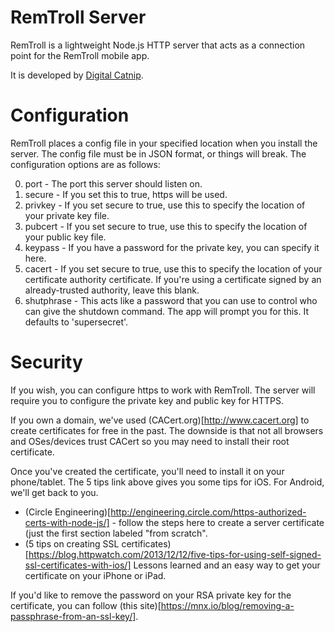 # RemTroll Server
RemTroll is a lightweight Node.js HTTP server that acts as a connection point
for the RemTroll mobile app.

It is developed by [Digital Catnip](http://www.catnip.io).

# Configuration
RemTroll places a config file in your specified location when you install the
server.  The config file must be in JSON format, or things will break. The
configuration options are as follows:

0. port - The port this server should listen on.
0. secure - If you set this to true, https will be used.
0. privkey - If you set secure to true, use this to specify the location of your private key file.
0. pubcert - If you set secure to true, use this to specify the location of your public key file.
0. keypass - If you have a password for the private key, you can specify it here.
0. cacert - If you set secure to true, use this to specify the location of your certificate authority certificate.  If you're using a certificate signed by an already-trusted authority, leave this blank.
0. shutphrase - This acts like a password that you can use to control who can give the shutdown command.  The app will prompt you for this.  It defaults to 'supersecret'.

# Security
If you wish, you can configure https to work with RemTroll.  The server will
require you to configure the private key and public key for HTTPS.

If you own a domain, we've used (CACert.org)[http://www.cacert.org] to create
certificates for free in the past.  The downside is that not all browsers and
OSes/devices trust CACert so you may need to install their root certificate.

Once you've created the certificate, you'll need to install it on your
phone/tablet.  The 5 tips link above gives you some tips for iOS.  For Android,
we'll get back to you.

* (Circle Engineering)[http://engineering.circle.com/https-authorized-certs-with-node-js/] -
follow the steps here to create a server certificate (just the first section labeled "from scratch".
* (5 tips on creating SSL certificates)[https://blog.httpwatch.com/2013/12/12/five-tips-for-using-self-signed-ssl-certificates-with-ios/]
Lessons learned and an easy way to get your certificate on your iPhone or iPad.

If you'd like to remove the password on your RSA private key for the certificate,
you can follow (this site)[https://mnx.io/blog/removing-a-passphrase-from-an-ssl-key/].
